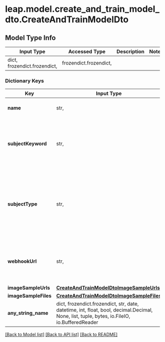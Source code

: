 # leap.model.create_and_train_model_dto.CreateAndTrainModelDto

## Model Type Info
Input Type | Accessed Type | Description | Notes
------------ | ------------- | ------------- | -------------
dict, frozendict.frozendict,  | frozendict.frozendict,  |  | 

### Dictionary Keys
Key | Input Type | Accessed Type | Description | Notes
------------ | ------------- | ------------- | ------------- | -------------
**name** | str,  | str,  | Provide a name so you can more easily identify the model. | [optional] 
**subjectKeyword** | str,  | str,  | This is the keyword you will use during image generation to trigger your custom subject. For example \&quot;a photo of @me\&quot;. | [optional] 
**subjectType** | str,  | str,  | The subject type - a short description, usually a noun, that describes what the underlying model is learning. For example: person, man, woman, cat, dog, icon, style. Defaults to \&quot;person\&quot;. | [optional] if omitted the server will use the default value of "person"
**webhookUrl** | str,  | str,  | An optional webhook URL that will be called with a POST request when the model completes training or fails. | [optional] 
**imageSampleUrls** | [**CreateAndTrainModelDtoImageSampleUrls**](CreateAndTrainModelDtoImageSampleUrls.md) | [**CreateAndTrainModelDtoImageSampleUrls**](CreateAndTrainModelDtoImageSampleUrls.md) |  | [optional] 
**imageSampleFiles** | [**CreateAndTrainModelDtoImageSampleFiles**](CreateAndTrainModelDtoImageSampleFiles.md) | [**CreateAndTrainModelDtoImageSampleFiles**](CreateAndTrainModelDtoImageSampleFiles.md) |  | [optional] 
**any_string_name** | dict, frozendict.frozendict, str, date, datetime, int, float, bool, decimal.Decimal, None, list, tuple, bytes, io.FileIO, io.BufferedReader | frozendict.frozendict, str, BoolClass, decimal.Decimal, NoneClass, tuple, bytes, FileIO | any string name can be used but the value must be the correct type | [optional]

[[Back to Model list]](../../README.md#documentation-for-models) [[Back to API list]](../../README.md#documentation-for-api-endpoints) [[Back to README]](../../README.md)

